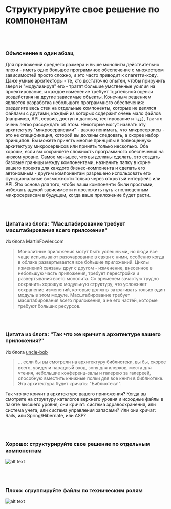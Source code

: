 # Структурируйте свое решение по компонентам

<br/><br/>

### Объяснение в один абзац

Для приложений среднего размера и выше монолиты действительно плохи - иметь одно большое программное обеспечение с множеством зависимостей просто сложно, и это часто приводит к спагетти-коду. Даже умные архитекторы - те, кто достаточно опытен, чтобы приручить зверя и "модулизируя" его - тратят большие умственные усилия на проектирование, и каждое изменение требует тщательной оценки воздействия на другие зависимые объекты. Конечным решением является разработка небольшого программного обеспечения: разделите весь стек на отдельные компоненты, которые не делятся файлами с другими, каждый из которых содержит очень мало файлов (например, API, сервис, доступ к данным, тестирование и т.д.), Так что очень легко рассуждать об этом. Некоторые могут назвать эту архитектуру "микросервисами" - важно понимать, что микросервисы - это не спецификация, которой вы должны следовать, а скорее набор принципов. Вы можете принять многие принципы в полноценную архитектуру микросервисов или принять только несколько. Оба хороши, если вы сохраняете сложность программного обеспечения на низком уровне. Самое меньшее, что вы должны сделать, это создать базовые границы между компонентами, назначить папку в корне вашего проекта для каждого бизнес-компонента и сделать его автономным - другим компонентам разрешено использовать его функциональные возможности только через открытый интерфейс или API. Это основа для того, чтобы ваши компоненты были простыми, избежать адской зависимости и проложить путь к полноценным микросервисам в будущем, когда ваше приложение будет расти.

<br/><br/>

### Цитата из блога: "Масштабирование требует масштабирования всего приложения"

Из блога MartinFowler.com

> Монолитные приложения могут быть успешными, но люди все чаще испытывают разочарование в связи с ними, особенно когда в облаке развертывается все бо̀льшие приложений. Циклы изменений связаны друг с другом - изменение, внесенное в небольшую часть приложения, требует перестройки и развертывания всего монолита. Со временем зачастую трудно сохранить хорошую модульную структуру, что усложняет сохранение изменений, которые должны затрагивать только один модуль в этом модуле. Масштабирование требует масштабирования всего приложения, а не его частей, которые требуют больших ресурсов.

<br/><br/>

### Цитата из блога: "Так что же кричит в архитектуре вашего приложения?"

Из блога [uncle-bob](https://8thlight.com/blog/uncle-bob/2011/09/30/Screaming-Architecture.html) 

> ... если бы вы смотрели на архитектуру библиотеки, вы бы, скорее всего, увидели парадный вход, зону для клерков, места для чтения, небольшие конференц-залы и галерею за галереей, способную вместить книжные полки для все книги в библиотеке. Эта архитектура будет кричать: "Библиотека!".<br/>

Так что же кричит в архитектуре вашего приложения? Когда вы смотрите на структуру каталогов верхнего уровня и исходные файлы в пакете высшего уровня; они кричат: система здравоохранения, или система учета, или система управления запасами? Или они кричат: Rails, или Spring/Hibernate, или ASP?

<br/><br/>

### Хорошо: структурируйте свое решение по отдельным компонентам

![alt text](https://github.com/i0natan/nodebestpractices/blob/master/assets/images/structurebycomponents.PNG "Structuring solution by components")

<br/><br/>

### Плохо: сгруппируйте файлы по техническим ролям

![alt text](https://github.com/i0natan/nodebestpractices/blob/master/assets/images/structurebyroles.PNG "Structuring solution by technical roles")

